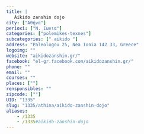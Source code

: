 ```yaml
---
title: |
   Aikido zanshin dojo
city: ["Αθήνα"]
perioxi: ["Ν. Ιωνια"]
categories: ["polemikes-texnes"]
subcategories: [" aikido "]
address: "Paleologou 25, Nea Ionia 142 33, Greece"
logoimg: ""
website: "aikidozanshin.gr/"
facebook: "el-gr.facebook.com/aikidozanshin.gr/"
phone: ""
email: ""
courses: ""
places: [""]
rensponsibles: ""
zipcode: [""]
UID: "1335"
slug: "1335/athina/aikido-zanshin-dojo"
aliases:
    - /1335
    - /1335#aikido-zanshin-dojo
---
```


